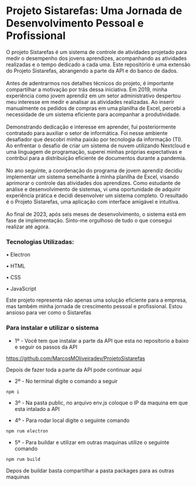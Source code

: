 <h1>Projeto Sistarefas: Uma Jornada de Desenvolvimento Pessoal e Profissional</h1>
<p>O projeto Sistarefas é um sistema de controle de atividades projetado para medir o desempenho dos jovens aprendizes, acompanhando as atividades realizadas e o tempo dedicado a cada uma. Este repositório é uma extensão do Projeto Sistarefas, abrangendo a parte da API e do banco de dados.
</br>
</br>
Antes de adentrarmos nos detalhes técnicos do projeto, é importante compartilhar a motivação por trás dessa iniciativa. Em 2019, minha experiência como jovem aprendiz em um setor administrativo despertou meu interesse em medir e analisar as atividades realizadas. Ao inserir manualmente os pedidos de compras em uma planilha de Excel, percebi a necessidade de um sistema eficiente para acompanhar a produtividade.
</br>
</br>
Demonstrando dedicação e interesse em aprender, fui posteriormente contratado para auxiliar o setor de informática. Foi nesse ambiente desafiador que descobri minha paixão por tecnologia da informação (TI). Ao enfrentar o desafio de criar um sistema de nuvem utilizando Nextcloud e uma linguagem de programação, superei minhas próprias expectativas e contribuí para a distribuição eficiente de documentos durante a pandemia.
</br>
</br>
No ano seguinte, a coordenação do programa de jovem aprendiz decidiu implementar um sistema semelhante à minha planilha de Excel, visando aprimorar o controle das atividades dos aprendizes. Como estudante de análise e desenvolvimento de sistemas, vi uma oportunidade de adquirir experiência prática e decidi desenvolver um sistema completo. O resultado é o Projeto Sistarefas, uma aplicação com interface amigável e intuitiva.
</br>
</br>
Ao final de 2023, após seis meses de desenvolvimento, o sistema está em fase de implementação. Sinto-me orgulhoso de tudo o que consegui realizar até agora. </p>

### Tecnologias Utilizadas:

•	Electron

•	HTML

•	CSS

•	JavaScript

<p>Este projeto representa não apenas uma solução eficiente para a empresa, mas também minha jornada de crescimento pessoal e profissional. Estou ansioso para ver como o Sistarefas 

### Para instalar e utilizar o sistema

* 1º - Você tem que instalar a parte da API que esta no repositorio a baixo e seguir os passos da API
<p><a href="https://github.com/MarcosMOliveiradev/ProjetoSistarefas">https://github.com/MarcosMOliveiradev/ProjetoSistarefas</a></p>

<p>Depois de fazer toda a parte da API pode continuar aqui</p>

* 2º - No terminal digite o comando a seguir

```bash
npm i
```

* 3º - Na pasta public, no arquivo env.js coloque o IP da maquina em que esta intalado a API

* 4º - Para rodar local digite o seguinte comando
```bash
npm rum electron
```
* 5º - Para buildar e utilizar em outras maquinas utilize o seguinte comando

```bash
npm rum build
```

<p>Depos de buildar basta compartilhar a pasta packages para as outras maquinas</p>